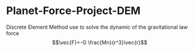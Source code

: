 # Planet-Force-Project-DEM

Discrete Element Method use to solve the dynamic of the gravitational law force $$\vec{F}=-G \frac{Mn}{r^3}\vec{r}$$
